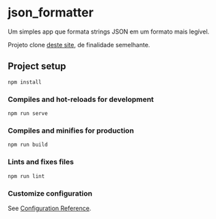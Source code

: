 # json_formatter

Um simples app que formata strings JSON em um formato mais legível.

Projeto clone [deste site](https://jsonformatter.curiousconcept.com/), de finalidade semelhante.

## Project setup
```
npm install
```

### Compiles and hot-reloads for development
```
npm run serve
```

### Compiles and minifies for production
```
npm run build
```

### Lints and fixes files
```
npm run lint
```

### Customize configuration
See [Configuration Reference](https://cli.vuejs.org/config/).
